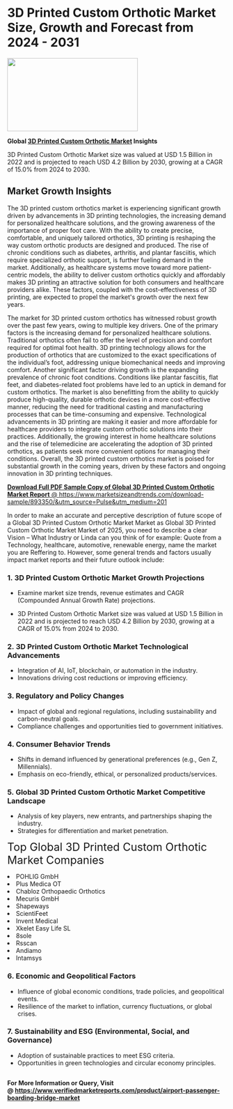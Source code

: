 <H1>3D Printed Custom Orthotic Market Size, Growth and Forecast from 2024 - 2031</H1><img class="aligncenter size-medium wp-image-584254" src="https://thirdeyenews.in/wp-content/uploads/2024/09/Global-Market-Research-300x168.jpeg" alt="" width="300" height="168" /><p><strong>Global&nbsp;<a href="https://www.marketsizeandtrends.com/download-sample/893350/&amp;utm_source=Pulse&amp;utm_medium=201">3D Printed Custom Orthotic Market</a> Insights</strong></p><p>3D Printed Custom Orthotic Market size was valued at USD 1.5 Billion in 2022 and is projected to reach USD 4.2 Billion by 2030, growing at a CAGR of 15.0% from 2024 to 2030.</p><p><h2>Market Growth Insights</h2> <p>The 3D printed custom orthotics market is experiencing significant growth driven by advancements in 3D printing technologies, the increasing demand for personalized healthcare solutions, and the growing awareness of the importance of proper foot care. With the ability to create precise, comfortable, and uniquely tailored orthotics, 3D printing is reshaping the way custom orthotic products are designed and produced. The rise of chronic conditions such as diabetes, arthritis, and plantar fasciitis, which require specialized orthotic support, is further fueling demand in the market. Additionally, as healthcare systems move toward more patient-centric models, the ability to deliver custom orthotics quickly and affordably makes 3D printing an attractive solution for both consumers and healthcare providers alike. These factors, coupled with the cost-effectiveness of 3D printing, are expected to propel the market's growth over the next few years.</p> <p><a href="#"></a></p> <p>The market for 3D printed custom orthotics has witnessed robust growth over the past few years, owing to multiple key drivers. One of the primary factors is the increasing demand for personalized healthcare solutions. Traditional orthotics often fail to offer the level of precision and comfort required for optimal foot health. 3D printing technology allows for the production of orthotics that are customized to the exact specifications of the individual’s foot, addressing unique biomechanical needs and improving comfort. Another significant factor driving growth is the expanding prevalence of chronic foot conditions. Conditions like plantar fasciitis, flat feet, and diabetes-related foot problems have led to an uptick in demand for custom orthotics. The market is also benefitting from the ability to quickly produce high-quality, durable orthotic devices in a more cost-effective manner, reducing the need for traditional casting and manufacturing processes that can be time-consuming and expensive. Technological advancements in 3D printing are making it easier and more affordable for healthcare providers to integrate custom orthotic solutions into their practices. Additionally, the growing interest in home healthcare solutions and the rise of telemedicine are accelerating the adoption of 3D printed orthotics, as patients seek more convenient options for managing their conditions. Overall, the 3D printed custom orthotics market is poised for substantial growth in the coming years, driven by these factors and ongoing innovation in 3D printing techniques. <p><a href="#"></p><p><span class=""><strong>Download Full PDF Sample Copy of Global 3D Printed Custom Orthotic Market Report</strong> @ <a href="https://www.marketsizeandtrends.com/download-sample/893350/&amp;utm_source=Pulse&amp;utm_medium=201" target="_blank">https://www.marketsizeandtrends.com/download-sample/893350/&amp;utm_source=Pulse&amp;utm_medium=201</a></span></p><p>In order to make an accurate and perceptive description of future scope of a Global&nbsp;3D Printed Custom Orthotic Market Market as Global&nbsp;3D Printed Custom Orthotic Market Market of 2025, you need to describe a clear Vision &ndash; What Industry or Linda can you think of for example: Quote from a Technology, healthcare, automotive, renewable energy, name the market you are Reffering to. However, some general trends and factors usually impact market reports and their future outlook include:</p><h3>1.&nbsp;<strong>3D Printed Custom Orthotic Market Growth Projections</strong></h3><ul><li>Examine market size trends, revenue estimates and CAGR (Compounded Annual Growth Rate) projections.</li><li><p>3D Printed Custom Orthotic Market size was valued at USD 1.5 Billion in 2022 and is projected to reach USD 4.2 Billion by 2030, growing at a CAGR of 15.0% from 2024 to 2030.</p></li></ul><h3>2.&nbsp;<strong>3D Printed Custom Orthotic Market Technological Advancements</strong></h3><ul><li>Integration of AI, IoT, blockchain, or automation in the industry.</li><li>Innovations driving cost reductions or improving efficiency.</li></ul><h3>3.&nbsp;<strong>Regulatory and Policy Changes</strong></h3><ul><li>Impact of global and regional regulations, including sustainability and carbon-neutral goals.</li><li>Compliance challenges and opportunities tied to government initiatives.</li></ul><h3>4.&nbsp;<strong>Consumer Behavior Trends</strong></h3><ul><li>Shifts in demand influenced by generational preferences (e.g., Gen Z, Millennials).</li><li>Emphasis on eco-friendly, ethical, or personalized products/services.</li></ul><h3>5.&nbsp;<strong>Global 3D Printed Custom Orthotic Market Competitive Landscape</strong></h3><ul><li>Analysis of key players, new entrants, and partnerships shaping the industry.</li><li>Strategies for differentiation and market penetration.</li></ul><p data-pm-slice="1 1 []"><span style="color: inherit; font-family: inherit; font-size: 25px;">Top Global 3D Printed Custom Orthotic Market Companies</span></p><div class="" data-test-id=""><p><li>POHLIG GmbH</li><li> Plus Medica OT</li><li> Chabloz Orthopaedic Orthotics</li><li> Mecuris GmbH</li><li> Shapeways</li><li> ScientiFeet</li><li> Invent Medical</li><li> Xkelet Easy Life SL</li><li> 8sole</li><li> Rsscan</li><li> Andiamo</li><li> Intamsys</li></p></div><h3>6.&nbsp;<strong>Economic and Geopolitical Factors</strong></h3><ul><li>Influence of global economic conditions, trade policies, and geopolitical events.</li><li>Resilience of the market to inflation, currency fluctuations, or global crises.</li></ul><h3>7.&nbsp;<strong>Sustainability and ESG (Environmental, Social, and Governance)</strong></h3><ul><li>Adoption of sustainable practices to meet ESG criteria.</li><li>Opportunities in green technologies and circular economy principles.</li></ul><h2><strong style="font-size: 14px;">For More Information or Query, Visit @&nbsp;</strong><a style="background-color: #ffffff; font-size: 14px;" href="https://www.marketsizeandtrends.com/report/3d-printed-custom-orthotic-market/" target="_blank">https://www.verifiedmarketreports.com/product/airport-passenger-boarding-bridge-market</a></h2>
